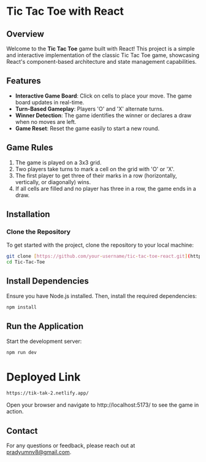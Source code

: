 # Tic Tac Toe with React

## Overview

Welcome to the **Tic Tac Toe** game built with React! This project is a simple and interactive implementation of the classic Tic Tac Toe game, showcasing React's component-based architecture and state management capabilities.

## Features

- **Interactive Game Board**: Click on cells to place your move. The game board updates in real-time.
- **Turn-Based Gameplay**: Players 'O' and 'X' alternate turns.
- **Winner Detection**: The game identifies the winner or declares a draw when no moves are left.
- **Game Reset**: Reset the game easily to start a new round.

## Game Rules

1. The game is played on a 3x3 grid.
2. Two players take turns to mark a cell on the grid with 'O' or 'X'.
3. The first player to get three of their marks in a row (horizontally, vertically, or diagonally) wins.
4. If all cells are filled and no player has three in a row, the game ends in a draw.

## Installation

### Clone the Repository

To get started with the project, clone the repository to your local machine:

```bash
git clone [https://github.com/your-username/tic-tac-toe-react.git](https://github.com/pradyumn8/Tic-Tac-Toe.git)
cd Tic-Tac-Toe
```

## Install Dependencies
Ensure you have Node.js installed. Then, install the required dependencies:

```bash
npm install
```
## Run the Application
Start the development server:

```bash
npm run dev
```
# Deployed Link
```bash
https://tik-tak-2.netlify.app/
```

Open your browser and navigate to http://localhost:5173/ to see the game in action.

## Contact
For any questions or feedback, please reach out at pradyumnv8@gmail.com.
